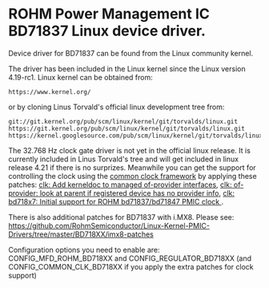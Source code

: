 # ROHM Power Management IC BD71837 Linux device driver.

Device driver for BD71837 can be found from the Linux community kernel.

The driver has been included in the Linux kernel since the Linux version
4.19-rc1.
Linux kernel can be obtained from:

```
https://www.kernel.org/
```

or by cloning Linus Torvald's official linux development tree from:

```
git://git.kernel.org/pub/scm/linux/kernel/git/torvalds/linux.git
https://git.kernel.org/pub/scm/linux/kernel/git/torvalds/linux.git
https://kernel.googlesource.com/pub/scm/linux/kernel/git/torvalds/linux.git
```

The 32.768 Hz clock gate driver is not yet in the official linux release. It is currently included in Linus Torvald's tree and will get included in linux release 4.21 if there is no surprizes. Meanwhile you can get the support for controlling the clock using the [common clock framework](https://www.kernel.org/doc/Documentation/clk.txt)
by applying these patches:
[clk: Add kerneldoc to managed of-provider interfaces](https://patchwork.kernel.org/patch/10711567/),
[clk: of-provider: look at parent if registered device has no provider info](https://patchwork.kernel.org/patch/10711571/),
[clk: bd718x7: Initial support for ROHM bd71837/bd71847 PMIC clock ](https://patchwork.kernel.org/patch/10717793/).

There is also additional patches for BD71837 with i.MX8. Please see:
https://github.com/RohmSemiconductor/Linux-Kernel-PMIC-Drivers/tree/master/BD718XX/imx8-patches

Configuration options you need to enable are:
CONFIG_MFD_ROHM_BD718XX and CONFIG_REGULATOR_BD718XX (and CONFIG_COMMON_CLK_BD718XX if you apply the extra patches for clock support)
